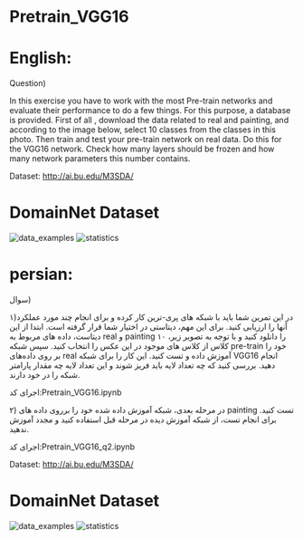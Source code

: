 # Pretrain_VGG16
# English:

Question)

In this exercise you have to work with the most Pre-train networks and evaluate their performance to do a few things. For this purpose, a database is provided. First of all , download the data related to real and painting, and according to the image below, select 10 classes from the classes in this photo. Then train and test your pre-train network on real data. Do this for the VGG16 network. Check how many layers should be frozen and how many network parameters this number contains.



Dataset: http://ai.bu.edu/M3SDA/

# DomainNet Dataset

![data_examples](https://user-images.githubusercontent.com/89314766/165538856-6da01cef-40a5-4575-969a-e6ca10ba391d.png)
![statistics](https://user-images.githubusercontent.com/89314766/165539835-0bbe4e8a-99a5-4f63-b13e-de080a97d1b5.png)


# persian:

سوال)

۱)در این تمرین شما باید با شبکه های پری-ترین کار کرده و برای انجام چند مورد عملکرد آنها را ارزیابی کنید. برای این مهم، دیتاستی در اختیار شما قرار گرفته است. ابتدا از این دیتاست، داده های مربوط به real و painting را دانلود کنید و با توجه به تصویر زیر، ۱۰ کلاس از کلاس های موجود در این عکس را انتخاب کنید. سپس شبکه pre-train خود را بر روی داده‌های real آموزش داده و تست کنید. این کار را برای شبکه VGG16 انجام دهید. بررسی کنید که چه تعداد لایه باید فریز شوند و این تعداد لایه چه مقدار پارامتر شبکه را در خود دارند.

اجرای کد:Pretrain_VGG16.ipynb

۲) در مرحله بعدی، شبکه آموزش داده شده خود را برروی داده های painting تست کنید. برای انجام تست، از شبکه آموزش دیده در مرحله قبل استفاده کنید و مجدد آموزش ندهید.

اجرای کد:Pretrain_VGG16_q2.ipynb

Dataset: http://ai.bu.edu/M3SDA/

# DomainNet Dataset

![data_examples](https://user-images.githubusercontent.com/89314766/165538856-6da01cef-40a5-4575-969a-e6ca10ba391d.png)
![statistics](https://user-images.githubusercontent.com/89314766/165539835-0bbe4e8a-99a5-4f63-b13e-de080a97d1b5.png)
